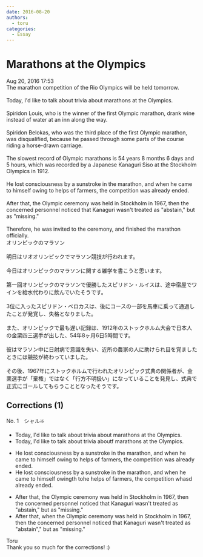 ```yaml
---
date: 2016-08-20
authors:
  - toru
categories:
  - Essay
---
```


<h1 id="subject_show">Marathons at the Olympics</h1>
<div class="date">Aug 20, 2016 17:53</div>
<div id="post"><div id="body_show_ori">
The marathon competition of the Rio Olympics will be held tomorrow.<br/><br/>Today, I'd like to talk about trivia about marathons at the Olympics.<br/><br/>Spiridon Louis, who is the winner of the first Olympic marathon, drank wine instead of water at an inn along the way.<br/><br/>Spiridon Belokas, who was the third place of the first Olympic marathon, was disqualified, because he passed through some parts of the course riding a horse-drawn carriage.<br/><br/>The slowest record of Olympic marathons is 54 years 8 months 6 days and 5 hours, which was recorded by a Japanese Kanaguri Siso at the Stockholm Olympics in 1912.<br/><br/>He lost consciousness by a sunstroke in the marathon, and when he came to himself owing to helps of farmers, the competition was already ended.<br/><br/>After that, the Olympic ceremony was held in Stockholm in 1967, then the concerned personnel noticed that Kanaguri wasn't treated as "abstain," but as "missing."  <br/><br/>Therefore, he was invited to the ceremony, and finished the marathon officially.
</div></div>

<!-- more -->

<div id="post_ja"><div id="body_show_mo">
オリンピックのマラソン<br/><br/>明日はリオオリンピックでマラソン競技が行われます。<br/><br/>今日はオリンピックのマラソンに関する雑学を書こうと思います。<br/><br/>第一回オリンピックのマラソンで優勝したスピリドン・ルイスは、途中宿屋でワインを給水代わりに飲んでいたそうです。<br/><br/>3位に入ったスピリドン・ベロカスは、後にコースの一部を馬車に乗って通過したことが発覚し、失格となりました。<br/><br/>また、オリンピックで最も遅い記録は、1912年のストックホルム大会で日本人の金栗四三選手が出した、54年8ヶ月6日5時間です。<br/><br/>彼はマラソン中に日射病で意識を失い、近所の農家の人に助けられ目を覚ましたときには競技が終わっていました。<br/><br/>その後、1967年にストックホルムで行われたオリンピック式典の関係者が、金栗選手が「棄権」ではなく「行方不明扱い」になっていることを発見し、式典で正式にゴールしてもらうこととなったそうです。
</div></div>

## Corrections (1)
<div id="block"><div class="first_name"> No. 1　<span class="just_name">シャル❇️</span></div><div id="block2">
<ul class="correction_field">
<li class="incorrect">Today, I'd like to talk about trivia about marathons at the Olympics.</li>
<li class="corrected correct">
Today, I'd like to talk about trivia <span class="f_gray"><span class="sline">ab</span></span>o<span class="f_gray"><span class="sline">ut</span></span><span class="f_red">f</span> marathons at the Olympics.
</li>
</ul>
<ul class="correction_field">
<li class="incorrect">He lost consciousness by a sunstroke in the marathon, and when he came to himself owing to helps of farmers, the competition was already ended.</li>
<li class="corrected correct">
He lost consciousness by a sunstroke in the marathon, and when he came to himself <span class="f_gray"><span class="sline">o</span></span>wi<span class="f_gray"><span class="sline">ng</span></span><span class="f_red">th</span> t<span class="f_gray"><span class="sline">o</span></span><span class="f_red">he</span> help<span class="f_gray"><span class="sline">s</span></span> of farmers, the competition <span class="f_gray"><span class="sline">w</span></span><span class="f_red">h</span>a<span class="f_gray"><span class="sline">s</span></span><span class="f_red">d</span> already ended.
</li>
</ul>
<ul class="correction_field">
<li class="incorrect">After that, the Olympic ceremony was held in Stockholm in 1967, then the concerned personnel noticed that Kanaguri wasn't treated as "abstain," but as "missing."  </li>
<li class="corrected correct">
After that, <span class="f_red">when </span>the Olympic ceremony was held in Stockholm in 1967, the<span class="f_gray"><span class="sline">n</span></span> <span class="f_gray"><span class="sline">the </span></span>concerned personnel noticed that Kanaguri wasn't treated as "abstain<span class="f_red">"</span>,<span class="f_gray"><span class="sline">"</span></span> but as "missing."  
</li>
</ul>
</div><div class="name"><span class="just_name">Toru</span><br>
Thank you so much for the corrections! :)
</div>
</div>
